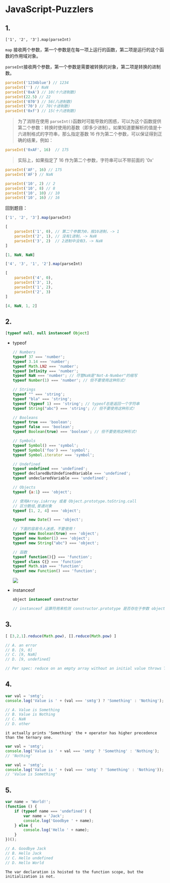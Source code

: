 # JavaScript-Puzzlers

## 1. 

```
['1', '2', '3'].map(parseInt)
```

`map` 接收两个参数，第一个参数是在每一项上运行的函数，第二项是运行的这个函数的作用域对象。

`parseInt`接收两个参数，第一个参数是需要被转换的对象，第二项是转换的进制数。

```js
parseInt('1234blue') // 1234
parseInt('') // NaN
parseInt('0xA') // 10(十六进制数)
parseInt(22.5) // 22
parseInt('070') // 56(八进制数)
parseInt('70') // 70(十进制数)
parseInt('0xf') // 15(十六进制数)
```

> 为了消除在使用 `parseInt()`函数时可能导致的困惑，可以为这个函数提供第二个参数：转换时使用的基数（即多少进制）。如果知道要解析的值是十六进制格式的字符串，那么指定基数 16 作为第二个参数，可以保证得到正确的结果，例如：

```js
parseInt('0xAF', 16)  // 175
```

> 实际上，如果指定了 16 作为第二个参数，字符串可以不带前面的 '0x'

```js
parseInt('AF', 16) // 175
parseInt('AF') // NaN
```

```js
parseInt('10', 2) // 2
parseInt('10', 8) // 8
parseInt('10', 10) // 10
parseInt('10', 16) // 16
```

回到题目：

```js
['1', '2', '3'].map(parseInt)

[
    parseInt('1', 0), // 第二个参数为0，按10进制，-> 1
    parseInt('2', 1), // 没有1进制，-> NaN
    parseInt('3', 2)  // 2进制中没有3，-> NaN
]

[1, NaN, NaN]
```

```js
['4', '3', '1', '2'].map(parseInt)

[
    parseInt('4', 0),
    parseInt('3', 1),
    parseInt('1', 2),
    parseInt('2', 3)
]

[4, NaN, 1, 2]
```

## 2. 

```js
[typeof null, null instanceof Object]
```

- typeof

  ```js
  // Numbers
  typeof 37 === 'number';
  typeof 3.14 === 'number';
  typeof Math.LN2 === 'number';
  typeof Infinity === 'number';
  typeof NaN === 'number'; // 尽管NaN是"Not-A-Number"的缩写
  typeof Number(1) === 'number'; // 但不要使用这种形式!
  
  // Strings
  typeof "" === 'string';
  typeof "bla" === 'string';
  typeof (typeof 1) === 'string'; // typeof总是返回一个字符串
  typeof String("abc") === 'string'; // 但不要使用这种形式!
  
  // Booleans
  typeof true === 'boolean';
  typeof false === 'boolean';
  typeof Boolean(true) === 'boolean'; // 但不要使用这种形式!
  
  // Symbols
  typeof Symbol() === 'symbol';
  typeof Symbol('foo') === 'symbol';
  typeof Symbol.iterator === 'symbol';
  
  // Undefined
  typeof undefined === 'undefined';
  typeof declaredButUndefinedVariable === 'undefined';
  typeof undeclaredVariable === 'undefined'; 
  
  // Objects
  typeof {a:1} === 'object';
  
  // 使用Array.isArray 或者 Object.prototype.toString.call
  // 区分数组,普通对象
  typeof [1, 2, 4] === 'object';
  
  typeof new Date() === 'object';
  
  // 下面的容易令人迷惑，不要使用！
  typeof new Boolean(true) === 'object';
  typeof new Number(1) === 'object';
  typeof new String("abc") === 'object';
  
  // 函数
  typeof function(){} === 'function';
  typeof class C{} === 'function'
  typeof Math.sin === 'function';
  typeof new Function() === 'function';
  ```

  ![](https://diycode.b0.upaiyun.com/photo/2018/4bfed3002b97792f374518a392ad422f.jpg)

- instanceof

  ```js
  object instanceof constructor
  
  // instanceof 运算符用来检测 constructor.prototype 是否存在于参数 object 的原型链上。
  ```

## 3. 

```js
[ [3,2,1].reduce(Math.pow), [].reduce(Math.pow) ]
```

```js
// A. an error
// B. [9, 0]
// C. [9, NaN]
// D. [9, undefined]

// Per spec: reduce on an empty array without an initial value throws TypeError
```

## 4. 

```js
var val = 'smtg';
console.log('Value is ' + (val === 'smtg') ? 'Something' : 'Nothing');
```

```js
// A. Value is Something
// B. Value is Nothing
// C. NaN
// D. other
```

```
it actually prints 'Something' the + operator has higher precedence than the ternary one.
```

```js
var val = 'smtg';
console.log('Value is ' + val === 'smtg' ? 'Something' : 'Nothing');
// 'Nothing'
```

```js
var val = 'smtg';
console.log('Value is ' + (val === 'smtg' ? 'Something' : 'Nothing'));
// 'Value is Something'
```

## 5. 

```js
var name = 'World!';
(function () {
    if (typeof name === 'undefined') {
        var name = 'Jack';
        console.log('Goodbye ' + name);
    } else {
        console.log('Hello ' + name);
    }
})();
```

```js
// A. Goodbye Jack
// B. Hello Jack
// C. Hello undefined
// D. Hello World
```

```
The var declaration is hoisted to the function scope, but the initialization is not.
```



